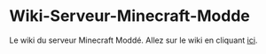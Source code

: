 # Wiki-Serveur-Minecraft-Modde
Le wiki du serveur Minecraft Moddé.
Allez sur le wiki en cliquant [ici](https://github.com/Reyshyram/Wiki-Serveur-Minecraft-Modde/wiki).
